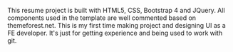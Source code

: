 This resume project is built with HTML5, CSS, Bootstrap 4 and JQuery. All components used in the template are well commented based on themeforest.net. This is my first time making project and designing UI as a FE developer. It's just for getting experience and being used to work with git.  
